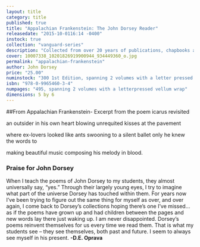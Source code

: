 ```yaml
---
layout: title
category: title
published: true
title: "Appalachian Frankenstein: The John Dorsey Reader"
releasedate: "2015-10-0116:14 -0400"
instock: true
collection: "vanguard-series"
description: "Collected from over 20 years of publications, chapbooks and broadsides - Appalachian Frankenstein shows a prolific and gifted voice, Dorsey will go down as one of the essential voices of the Post Beat generation."
cover: 10007338_10201826919900944_934449360_o.jpg
permalink: "appalachian-frankenstein"
author: John Dorsey
price: "25.00"
numinstock: "300 1st Edition, spanning 2 volumes with a letter pressed vellum wrap"
isbn: "978-0-9965460-3-4"
numpages: "495, spanning 2 volumes with a letterpressed vellum wrap"
dimensions: 5 by 6
---
```


##From Appalachian Frankenstein- 
				Excerpt from the poem icarus revisited

an outsider in 
                   his 
                   own heart
blowing unrequited kisses 
                   at the pavement

where ex-lovers looked like ants
swooning to a silent ballet
only he knew the words to

making beautiful music
composing his melody 
                   in blood.
                 
### Praise for John Dorsey

When I teach the poems of John Dorsey to my students, they almost universally say, “yes.” Through their largely young eyes, I try to imagine what part of the universe Dorsey has touched within them. For years now I’ve been trying to figure out the same thing for myself as over, and over again, I come back to Dorsey’s collections hoping there’s one I’ve missed…as if the poems have grown up and had children between the pages and new words lay there just waking up. I am never disappointed. Dorsey’s poems reinvent themselves for us every time we read them. That is what my students see – they see themselves, both past and future. I seem to always see myself in his present. 
**-D.E. Oprava**


                 


